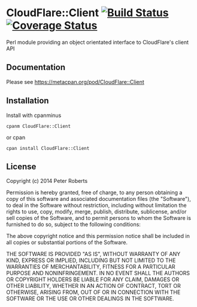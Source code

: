 # CloudFlare::Client [![Build Status](https://travis-ci.org/pwr22/cloudflare-client.svg?branch=master)](https://travis-ci.org/pwr22/cloudflare-client) [![Coverage Status](https://coveralls.io/repos/github/pwr22/cloudflare-client/badge.svg?branch=master)](https://coveralls.io/github/pwr22/cloudflare-client?branch=master)

Perl module providing an object orientated interface to CloudFlare's client API

## Documentation

Please see https://metacpan.org/pod/CloudFlare::Client

## Installation

Install with cpanminus

    cpanm CloudFlare::Client

or cpan

    cpan install CloudFlare::Client

## License

Copyright (c) 2014 Peter Roberts

Permission is hereby granted, free of charge, to any person obtaining a copy
of this software and associated documentation files (the "Software"), to deal
in the Software without restriction, including without limitation the rights
to use, copy, modify, merge, publish, distribute, sublicense, and/or sell
copies of the Software, and to permit persons to whom the Software is
furnished to do so, subject to the following conditions:

The above copyright notice and this permission notice shall be included in
all copies or substantial portions of the Software.

THE SOFTWARE IS PROVIDED "AS IS", WITHOUT WARRANTY OF ANY KIND, EXPRESS OR
IMPLIED, INCLUDING BUT NOT LIMITED TO THE WARRANTIES OF MERCHANTABILITY,
FITNESS FOR A PARTICULAR PURPOSE AND NONINFRINGEMENT. IN NO EVENT SHALL THE
AUTHORS OR COPYRIGHT HOLDERS BE LIABLE FOR ANY CLAIM, DAMAGES OR OTHER
LIABILITY, WHETHER IN AN ACTION OF CONTRACT, TORT OR OTHERWISE, ARISING FROM,
OUT OF OR IN CONNECTION WITH THE SOFTWARE OR THE USE OR OTHER DEALINGS IN
THE SOFTWARE.